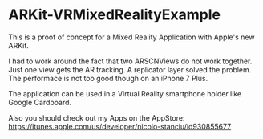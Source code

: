 # ARKit-VRMixedRealityExample

This is a proof of concept for a Mixed Reality Application with Apple's new ARKit.

I had to work around the fact that two ARSCNViews do not work together. Just one view gets the AR tracking. A replicator layer solved the problem. The performace is not too good though on an iPhone 7 Plus.

The application can be used in a Virtual Reality smartphone holder like Google Cardboard.

Also you should check out my Apps on the AppStore: https://itunes.apple.com/us/developer/nicolo-stanciu/id930855677
